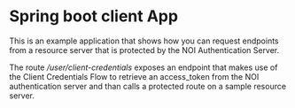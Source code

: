 # Spring boot client App

This is an example application that shows how you can request endpoints from a resource server that is protected by the NOI Authentication Server.

The route */user/client-credentials* exposes an endpoint that makes use of the Client Credentials Flow to retrieve an access_token from the NOI authentication server and than calls a protected route on a sample resource server.
